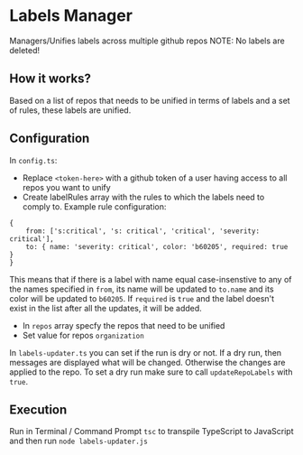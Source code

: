 # Labels Manager

Managers/Unifies labels across multiple github repos
NOTE: No labels are deleted!

## How it works?

Based on a list of repos that needs to be unified in terms of labels and a set of rules, these labels are unified.

## Configuration

In `config.ts`:

* Replace `<token-here>` with a github token of a user having access to all repos you want to unify
* Create labelRules array with the rules to which the labels need to comply to. Example rule configuration:

```
{ 
    from: ['s:critical', 's: critical', 'critical', 'severity: critical'], 
    to: { name: 'severity: critical', color: 'b60205', required: true }
}
```

This means that if there is a label with name equal case-insenstive to any of the names specified in `from`, its name will be updated to `to.name` and its color will be updated to `b60205`. If `required` is `true` and the label doesn't exist in the list after all the updates, it will be added.

* In `repos` array specfy the repos that need to be unified
* Set value for repos `organization`



In `labels-updater.ts` you can set if the run is dry or not. If a dry run, then messages are displayed what will be changed. Otherwise the changes are applied to the repo. To set a dry run make sure to call `updateRepoLabels` with `true`.

## Execution
Run in Terminal / Command Prompt `tsc` to transpile TypeScript to JavaScript and then run `node labels-updater.js`


